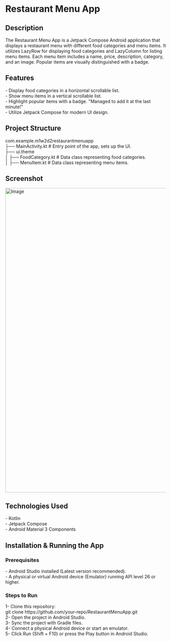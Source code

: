 <h1>Restaurant Menu App</h1>
<h2>Description</h2>
The Restaurant Menu App is a Jetpack Compose Android application that displays a restaurant menu with different food categories and menu items. It utilizes LazyRow for displaying food categories and LazyColumn for listing menu items. Each menu item includes a name, price, description, category, and an image. Popular items are visually distinguished with a badge.<br>

<h2>Features</h2>
- Display food categories in a horizontal scrollable list.<br>
- Show menu items in a vertical scrollable list.<br>
- Highlight popular items with a badge. "Managed to add it at the last minute!"<br>
- Utilize Jetpack Compose for modern UI design.<br>

<h2>Project Structure</h2>
com.example.m1w2d2restaurantmenuapp<br>
├── MainActivity.kt          # Entry point of the app, sets up the UI.<br>
├── ui.theme<br>
│   ├── FoodCategory.kt      # Data class representing food categories.<br>
│   ├── MenuItem.kt         # Data class representing menu items.<br>

<h2>Screenshot</h2>
<img width="950" alt="Image" src="https://github.com/user-attachments/assets/18f4570f-4672-4195-9919-30ecf8e5a19e" />

<h2>Technologies Used</h2>
- Kotlin<br>
- Jetpack Compose<br>
- Android Material 3 Components<br>

<h2>Installation & Running the App</h2>

<h3>Prerequisites</h3>
- Android Studio installed (Latest version recommended).<br>
- A physical or virtual Android device (Emulator) running API level 26 or higher.<be>

<h3>Steps to Run</h3>
1- Clone this repository:<br>
git clone https://github.com/your-repo/RestaurantMenuApp.git<br>
2- Open the project in Android Studio.<br>
3- Sync the project with Gradle files.<br>
4- Connect a physical Android device or start an emulator.<br>
5- Click Run (Shift + F10) or press the Play button in Android Studio.<br>
